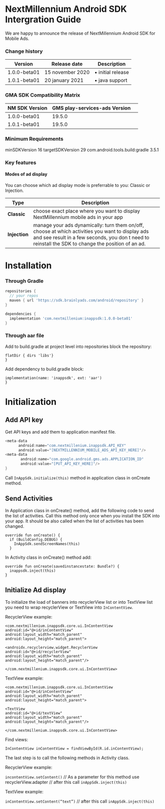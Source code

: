 # NextMillennium Android SDK Intergration Guide
We are happy to announce the release of NextMillennium Android SDK for Mobile Ads. 
 

###  Change history


|        Version        |Release date                          |Description                         |
|----------------|-------------------------------|-----------------------------|
|1.0.0-beta01|15 november 2020          |• initial release           |
|1.0.1-beta01          |20 january 2021            |• java support                     |

### GMA SDK Compatibility Matrix

|NM SDK Version |GMS play-services-ads Version                         |                        |
|----------------|-------------------------------|-----------------------------|
|1.0.0-beta01 |19.5.0        |        |
|1.0.1-beta01 |19.5.0        |        |


### Minimum Requirements

minSDKVersion 16 targetSDKVersion 29 com.android.tools.build:gradle 3.5.1

###  Key features

####  Modes of ad display

You can choose which ad display mode is preferrable to you: Classic or Injection.
 
| Type  | Description                         |                   
|----------------|-------------------------------|
|**Classic** |choose exact place where you want to display NextMillennium mobile ads in your app |   
|**Injection** |manage your ads dynamically: turn them on/off, choose at which activities you want to display ads and see result in a few seconds, you don t need to reinstall the SDK to change the position of an ad.   |

# Installation

### Through Gradle
```gradle
repositories {
  // your repos
  maven { url 'https://sdk.brainlyads.com/android/repository' }
}
```
```gradle
dependencies {
  implementation 'com.nextmillenium:inappsdk:1.0.0-beta01'
}
```
### Through aar file

Add to build.gradle at project level into repositories block the repository:

```repositories {
flatDir { dirs 'libs'}
}
```

Add dependency to build.gradle block:

```dependencies {
implementation(name: 'inappsdk', ext: 'aar')
}
```


# Initialization
## Add API key

Get API keys and add them to application manifest file.

```gradle
<meta-data
      android:name="com.nextmillenium.inappsdk.API_KEY"
      android:value="[NEXTMILLENNIUM_MOBILE_ADS_API_KEY_HERE]"/>
<meta-data
       android:name="com.google.android.gms.ads.APPLICATION_ID"
       android:value="[PUT_API_KEY_HERE]"/>
}
```



Call ```InAppSdk.initialize(this)``` method in application class in onCreate method.


## Send Activities
In Application class in onCreate() method, add the following code to send the list of activities. Call this method only once when you install the SDK into your app. It should be also called when the list of activities has been changed. 

```
override fun onCreate() {
  if (BuildConfig.DEBUG) {
    InAppSdk.sendScreenNames(this)
  }
```
  
In Activity class in onCreate() method add:

```
override fun onCreate(savedinstancestate: Bundle?) {
  inappsdk.inject(this)
}
```

## Initialize Ad display

To initialize the load of banners into recyclerView list or into TextView list you need to wrap recyclerView or TextView into ```InContentView```.

RecyclerView example:

    <com.nextmillenium.inappsdk.core.ui.InContentView
    android:id="@+id/inContentView"
    android:layout_width="match_parent"
    android:layout_height="match_parent">
    
    <androidx.recyclerview.widget.RecyclerView
    android:id="@+id/recyclerView"
    android:layout_width="match_parent"
    android:layout_height="match_parent"/>
    
    </com.nextmillenium.inappsdk.core.ui.InContentView>

TextView example:

    <com.nextmillenium.inappsdk.core.ui.InContentView
    android:id="@+id/inContentView"
    android:layout_width="match_parent"
    android:layout_height="match_parent">

    <TextView
    android:id="@+id/textView"
    android:layout_width="match_parent"
    android:layout_height="match_parent"/>
    
    </com.nextmillenium.inappsdk.core.ui.InContentView>

Find views: 

```InContentView inContentView = findViewById(R.id.inContentView);```

The last step is to call the following methods in Activity class.

RecyclerView example:

```incontentView.setContent()``` // As a parameter for this method use  recyclerView.adapter 
// after this call
```inAppSdk.inject(this)```

TextView example: 

```inContentView.setContent(“text”)``` // after this call ```inAppSdk.inject(this)```




